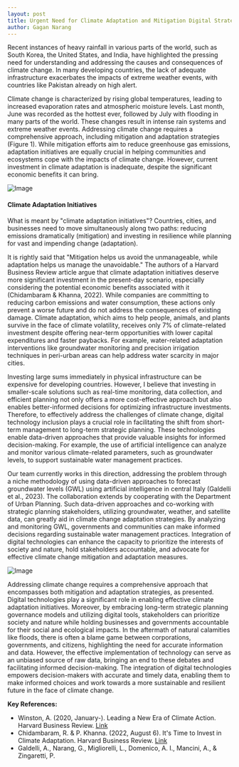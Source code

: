 ```yaml
---
layout: post
title: Urgent Need for Climate Adaptation and Mitigation Digital Strategies
author: Gagan Narang
---
```


Recent instances of heavy rainfall in various parts of the world, such as South Korea, the United States, and India, have highlighted the pressing need for understanding and addressing the causes and consequences of climate change. In many developing countries, the lack of adequate infrastructure exacerbates the impacts of extreme weather events, with countries like Pakistan already on high alert.

Climate change is characterized by rising global temperatures, leading to increased evaporation rates and atmospheric moisture levels. Last month, June was recorded as the hottest ever, followed by July with flooding in many parts of the world. These changes result in intense rain systems and extreme weather events. Addressing climate change requires a comprehensive approach, including mitigation and adaptation strategies (Figure 1). While mitigation efforts aim to reduce greenhouse gas emissions, adaptation initiatives are equally crucial in helping communities and ecosystems cope with the impacts of climate change. However, current investment in climate adaptation is inadequate, despite the significant economic benefits it can bring.

![Image](https://media.licdn.com/dms/image/D4D12AQEy3k1DnDg3IA/article-inline_image-shrink_1000_1488/0/1689531380520?e=1695254400&v=beta&t=TGJb5ASMWkSHn7HUeEnRWUnxscwpOFuU42NaKohAd2A)

#### Climate Adaptation Initiatives

What is meant by "climate adaptation initiatives"? Countries, cities, and businesses need to move simultaneously along two paths: reducing emissions dramatically (mitigation) and investing in resilience while planning for vast and impending change (adaptation).

It is rightly said that "Mitigation helps us avoid the unmanageable, while adaptation helps us manage the unavoidable." The authors of a Harvard Business Review article argue that climate adaptation initiatives deserve more significant investment in the present-day scenario, especially considering the potential economic benefits associated with it (Chidambaram & Khanna, 2022). While companies are committing to reducing carbon emissions and water consumption, these actions only prevent a worse future and do not address the consequences of existing damage. Climate adaptation, which aims to help people, animals, and plants survive in the face of climate volatility, receives only 7% of climate-related investment despite offering near-term opportunities with lower capital expenditures and faster paybacks. For example, water-related adaptation interventions like groundwater monitoring and precision irrigation techniques in peri-urban areas can help address water scarcity in major cities.

Investing large sums immediately in physical infrastructure can be expensive for developing countries. However, I believe that investing in smaller-scale solutions such as real-time monitoring, data collection, and efficient planning not only offers a more cost-effective approach but also enables better-informed decisions for optimizing infrastructure investments. Therefore, to effectively address the challenges of climate change, digital technology inclusion plays a crucial role in facilitating the shift from short-term management to long-term strategic planning. These technologies enable data-driven approaches that provide valuable insights for informed decision-making. For example, the use of artificial intelligence can analyze and monitor various climate-related parameters, such as groundwater levels, to support sustainable water management practices.

Our team currently works in this direction, addressing the problem through a niche methodology of using data-driven approaches to forecast groundwater levels (GWL) using artificial intelligence in central Italy (Galdelli et al., 2023). The collaboration extends by cooperating with the Department of Urban Planning. Such data-driven approaches and co-working with strategic planning stakeholders, utilizing groundwater, weather, and satellite data, can greatly aid in climate change adaptation strategies. By analyzing and monitoring GWL, governments and communities can make informed decisions regarding sustainable water management practices. Integration of digital technologies can enhance the capacity to prioritize the interests of society and nature, hold stakeholders accountable, and advocate for effective climate change mitigation and adaptation measures.

![Image](https://media.licdn.com/dms/image/D4D12AQE9ilNxt9lAJw/article-inline_image-shrink_1000_1488/0/1689533013331?e=1695254400&v=beta&t=b7cdNFCKfjk3CBmrCrmOqLUyQNyyMLNPpr0UkSNTN80)

Addressing climate change requires a comprehensive approach that encompasses both mitigation and adaptation strategies, as presented. Digital technologies play a significant role in enabling effective climate adaptation initiatives. Moreover, by embracing long-term strategic planning governance models and utilizing digital tools, stakeholders can prioritize society and nature while holding businesses and governments accountable for their social and ecological impacts. In the aftermath of natural calamities like floods, there is often a blame game between corporations, governments, and citizens, highlighting the need for accurate information and data. However, the effective implementation of technology can serve as an unbiased source of raw data, bringing an end to these debates and facilitating informed decision-making. The integration of digital technologies empowers decision-makers with accurate and timely data, enabling them to make informed choices and work towards a more sustainable and resilient future in the face of climate change.

**Key References:**

- Winston, A. (2020, January-). Leading a New Era of Climate Action. Harvard Business Review. [Link](https://hbr.org/2020/01/leading-a-new-era-of-climate-action)
- Chidambaram, R. & P. Khanna. (2022, August 6). It's Time to Invest in Climate Adaptation. Harvard Business Review. [Link](https://hbr.org/2022/08/its-time-to-invest-in-climate-adaptation)
- Galdelli, A., Narang, G., Migliorelli, L., Domenico, A. I., Mancini, A., & Zingaretti, P.
